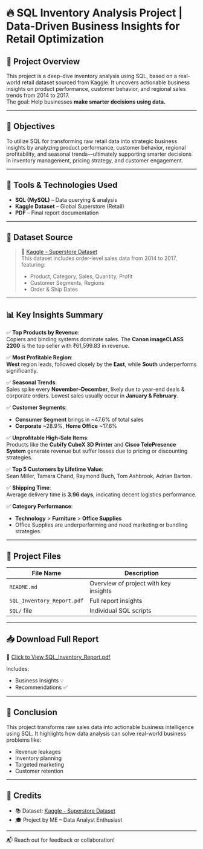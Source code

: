 # 🔥 **SQL Inventory Analysis Project | Data-Driven Business Insights for Retail Optimization**

## 📌 Project Overview

This project is a deep-dive inventory analysis using SQL, based on a real-world retail dataset sourced from Kaggle. It uncovers actionable business insights on product performance, customer behavior, and regional sales trends from 2014 to 2017.  
The goal: Help businesses **make smarter decisions using data.**

---

## 🎯 Objectives

To utilize SQL for transforming raw retail data into strategic business insights by analyzing product performance, customer behavior, regional profitability, and seasonal trends—ultimately supporting smarter decisions in inventory management, pricing strategy, and customer engagement.

---

## 🧰 Tools & Technologies Used

- **SQL (MySQL)** – Data querying & analysis
- **Kaggle Dataset** – Global Superstore (Retail)
- **PDF** – Final report documentation
  

---

## 📂 Dataset Source

> 📌 [Kaggle - Superstore Dataset](https://www.kaggle.com/datasets)  
> This dataset includes order-level sales data from 2014 to 2017, featuring:
> - Product, Category, Sales, Quantity, Profit
> - Customer Segments, Regions
> - Order & Ship Dates

---

## 📊 Key Insights Summary

✅ **Top Products by Revenue**:  
Copiers and binding systems dominate sales. The **Canon imageCLASS 2200** is the top seller with ₹61,599.83 in revenue.

✅ **Most Profitable Region**:  
**West** region leads, followed closely by the **East**, while **South** underperforms significantly.

✅ **Seasonal Trends**:  
Sales spike every **November–December**, likely due to year-end deals & corporate orders. Lowest sales usually occur in **January & February**.

✅ **Customer Segments**:  
- **Consumer Segment** brings in ~47.6% of total sales  
- **Corporate** ~28.9%, **Home Office** ~17.6%

✅ **Unprofitable High-Sale Items**:  
Products like the **Cubify CubeX 3D Printer** and **Cisco TelePresence System** generate revenue but suffer losses due to pricing or discounting strategies.

✅ **Top 5 Customers by Lifetime Value**:  
Sean Miller, Tamara Chand, Raymond Buch, Tom Ashbrook, Adrian Barton.

✅ **Shipping Time**:  
Average delivery time is **3.96 days**, indicating decent logistics performance.

✅ **Category Performance**:  
- **Technology** > **Furniture** > **Office Supplies**  
- Office Supplies are underperforming and need marketing or bundling strategies.

---

## 📄 Project Files

| File Name | Description |
|-----------|-------------|
| `README.md` | Overview of project with key insights |
| `SQL_Inventory_Report.pdf` | Full report  insights |
|  `SQL/` file | Individual SQL scripts  |

---

## 📥 Download Full Report

🔗 [Click to View SQL_Inventory_Report.pdf](SQL_Inventory_Report.pdf)

Includes:
- Business Insights 💡  
- Recommendations ✅

---

## 🧠 Conclusion

This project transforms raw sales data into actionable business intelligence using SQL. It highlights how data analysis can solve real-world business problems like:
- Revenue leakages
- Inventory planning
- Targeted marketing
- Customer retention

---

## 📌 Credits

- 📚 Dataset: [Kaggle - Superstore Dataset](https://www.kaggle.com/datasets)
- 🎓 Project by  ME – Data Analyst Enthusiast

---
  
📬 Reach out for feedback or collaboration!


